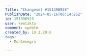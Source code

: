 ```yaml
---
Title: "Changeset #151390928"
PublishDate: "2024-05-16T06:14:26Z"
id: 151390928
user: kentakta
comment: update
created_by: iD 2.29.0
tags:
  - Montenegro

---
```

